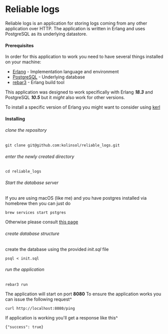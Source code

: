 # Reliable logs

Reliable logs is an application for storing logs coming from any other application over HTTP. The application is written in Erlang and uses PostgreSQL as its underlying datastore.

#### Prerequisites

In order for this application to work you need to have several things installed on your machine:
* [Erlang](https://www.erlang.org/) - Implementation language and environment
* [PostgreSQL](https://www.postgresql.org/) - Underlying database
* [rebar3](https://www.rebar3.org/) - Erlang build tool

This application was designed to work specifically with Erlang _**18.3**_ and PostgreSQL _**10.5**_ but it *might* also work for other versions.

To install a specific version of Erlang you might want to consider using [kerl](https://github.com/kerl/kerl)

#### Installing
###### clone the repository
```
git clone git@github.com:kolinsol/reliable_logs.git
```
###### enter the newly created directory
```
cd reliable_logs
```
###### Start the database server
If you are using macOS (like me) and you have postgres installed via homebrew
then you can just do
```
brew services start pstgres
```
Otherwise please consult [this page](https://www.postgresql.org/docs/9.1/static/server-start.html)
###### create database structure
create the database using the provided *init.sql* file
```
psql < init.sql
```
###### run the application
```
rebar3 run
```
The application will start on port **8080**
To ensure the application works you can issue the following request^
```
curl http://localhost:8080/ping
```
If application is working you'll get a response like this^
```
{"success": true}
```
